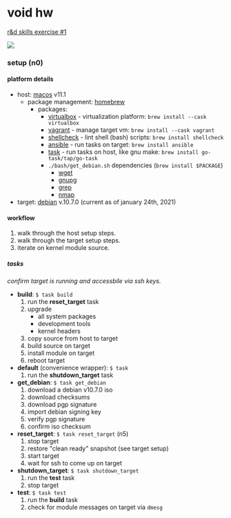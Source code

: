 void hw
=======

[r&d skills exercise #1](https://docs.google.com/document/d/1U1PTHOdcUMUCC1rkcZGMazNkQCOCfjCV8aRPjYLxLEg/edit?ts=60073946)

![](https://upload.wikimedia.org/wikipedia/commons/9/96/Animated_glider_emblem.gif)

### setup (n0)

#### platform details

* host: [macos](https://support.apple.com/guide/mac-help/welcome/mac) v11.1
  * package management: [homebrew](https://docs.brew.sh/)
    * packages:
        * [virtualbox](https://www.virtualbox.org/wiki/Documentation) - virtualization platform: `brew install --cask virtualbox`
        * [vagrant](https://www.vagrantup.com/docs) - manage target vm: `brew install --cask vagrant`
        * [shellcheck](https://github.com/koalaman/shellcheck#how-to-use) - lint shell (bash) scripts: `brew install shellcheck`
        * [ansible](https://docs.ansible.com/ansible/latest/index.html) - run tasks on target: `brew install ansible`
        * [task](https://taskfile.dev/#/) - run tasks on host, like gnu make: `brew install go-task/tap/go-task`
        * `./bash/get_debian.sh` dependencies (`brew install $PACKAGE`)
            * [wget](https://www.gnu.org/software/wget/manual/)
            * [gnupg](https://gnupg.org/documentation/manuals/gnupg/)
            * [grep](https://www.gnu.org/software/grep/manual/)
            * [nmap](https://nmap.org/book/man.html)
* target: [debian](https://www.debian.org/doc/) v.10.7.0 (current as of january 24th, 2021)

#### workflow

1. walk through the host setup steps.
1. walk through the target setup steps.
1. iterate on kernel module source.

##### tasks

_confirm target is running and accessbile via ssh keys._

* **build**: `$ task build`
    1. run the **reset_target** task
    1. upgrade
        * all system packages
        * development tools
        * kernel headers
    1. copy source from host to target
    1. build source on target
    1. install module on target
    1. reboot target
* **default** (convenience wrapper): `$ task`
    1. run the **shutdown_target** task
* **get_debian**: `$ task get_debian`
    1. download a debian v10.7.0 iso
    1. download checksums
    1. download pgp signature
    1. import debian signing key
    1. verify pgp signature
    1. confirm iso checksum
* **reset_target**: `$ task reset_target` (n5)
    1. stop target
    1. restore "clean ready" snapshot (see target setup)
    1. start target
    1. wait for ssh to come up on target
* **shutdown_target**: `$ task shutdown_target`
    1. run the **test** task
    1. stop target
* **test**: `$ task test`
    1. run the **build** task
    1. check for module messages on target via `dmesg`
